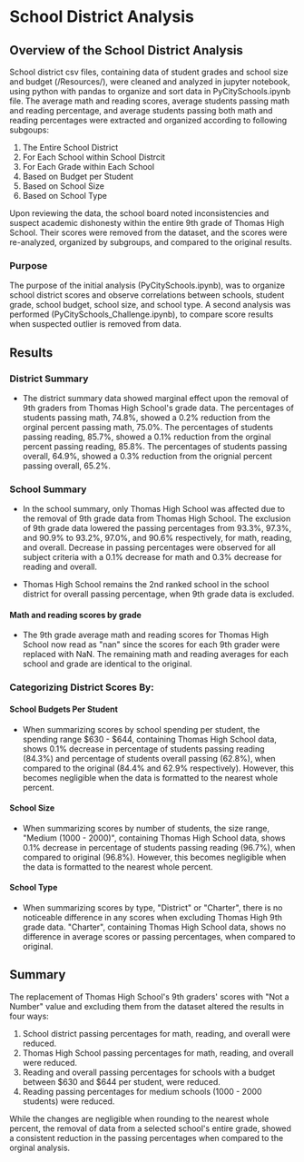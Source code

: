 # School District Analysis

## Overview of the School District Analysis
School district csv files, containing data of student grades and school size and budget (/Resources/), were cleaned and analyzed in jupyter notebook, using python with pandas to organize and sort data in PyCitySchools.ipynb file. The average math and reading scores, average students passing math and reading percentage, and average students passing both math and reading percentages were extracted and organized according to following subgoups:
1. The Entire School District
2. For Each School within School Distrcit
3. For Each Grade within Each School
4. Based on Budget per Student
5. Based on School Size
6. Based on School Type 

Upon reviewing the data, the school board noted inconsistencies and suspect academic dishonesty within the entire 9th grade of Thomas High School. Their scores were removed from the dataset, and the scores were re-analyzed, organized by subgroups, and compared to the original results.

### Purpose
The purpose of the initial analysis (PyCitySchools.ipynb), was to organize school district scores and observe correlations between schools, student grade, school budget, school size, and school type. A second analysis was performed (PyCitySchools_Challenge.ipynb), to compare score results when suspected outlier is removed from data.

## Results

 ### District Summary
   -  The district summary data showed marginal effect upon the removal of 9th graders from Thomas High School's grade data. The percentages of students passing math, 74.8%, showed a 0.2% reduction from the orginal percent passing math, 75.0%. The percentages of students passing reading, 85.7%, showed a 0.1% reduction from the orginal percent passing reading, 85.8%. The percentages of students passing overall, 64.9%, showed a 0.3% reduction from the orignial percent passing overall, 65.2%. <br>

### School Summary
   -  In the school summary, only Thomas High School was affected due to the removal of 9th grade data from Thomas High School. The exclusion of 9th grade data lowered the passing percentages from 93.3%, 97.3%, and 90.9% to 93.2%, 97.0%, and 90.6% respectively, for math, reading, and overall. Decrease in passing percentages were observed for all subject criteria with a 0.1% decrease for math and 0.3% decrease for reading and overall. 

 -  Thomas High School remains the 2nd ranked school in the school district for overall passing percentage, when 9th grade data is excluded. 

#### Math and reading scores by grade
 - The 9th grade average math and reading scores for Thomas High School now read as "nan" since the scores for each 9th grader were replaced with NaN. The remaining math and reading averages for each school and grade are identical to the original. 
  
### Categorizing District Scores By: 

#### School Budgets Per Student
   - When summarizing scores by school spending per student, the spending range $630 - $644, containing Thomas High School data, shows 0.1% decrease in percentage of students passing reading (84.3%) and percentage of students overall passing (62.8%), when compared to the original (84.4% and 62.9% respectively). However, this becomes negligible when the data is formatted to the nearest whole percent. 
  
#### School Size
   -  When summarizing scores by number of students, the size range, "Medium (1000 - 2000)", containing Thomas High School data, shows 0.1% decrease in percentage of students passing reading (96.7%), when compared to original (96.8%). However, this becomes negligible when the data is formatted to the nearest whole percent.
  
#### School Type
   -  When summarizing scores by type, "District" or "Charter", there is no noticeable difference in any scores when excluding Thomas High 9th grade data. "Charter", containing Thomas High School data, shows no difference in average scores or passing percentages, when compared to original. 

## Summary
The replacement of Thomas High School's 9th graders' scores with "Not a Number" value and excluding them from the dataset altered the results in four ways:
 1. School district passing percentages for math, reading, and overall were reduced. 
 2. Thomas High School passing percentages for math, reading, and overall were reduced. 
 3. Reading and overall passing percentages for schools with a budget between $630 and $644 per student, were reduced. 
 4. Reading passing percentages for medium schools (1000 - 2000 students) were reduced.

While the changes are negligible when rounding to the nearest whole percent, the removal of data from a selected school's entire grade, showed a consistent reduction in the passing percentages when compared to the orginal analysis. 

